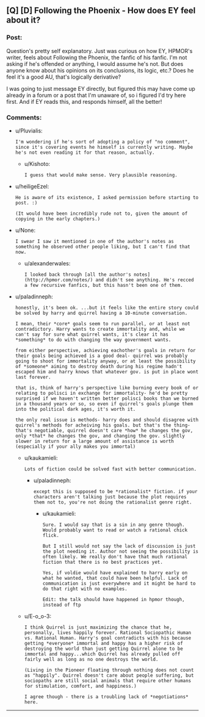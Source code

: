 ## [Q] [D] Following the Phoenix - How does EY feel about it?

### Post:

Question's pretty self explanatory. Just was curious on how EY, HPMOR's writer, feels about Following the Phoenix, the fanfic of his fanfic. I'm not asking if he's offended or anything, I would assume he's not. But does anyone know about his opinions on its conclusions, its logic, etc.? Does he feel it's a good AU, that's logically derivative?

I was going to just message EY directly, but figured this may have come up already in a forum or a post that I'm unaware of, so i figured I'd try here first. And if EY reads this, and responds himself, all the better!

### Comments:

- u/Pluvialis:
  ```
  I'm wondering if he's sort of adopting a policy of "no comment", since it's covering events he himself is currently writing. Maybe he's not even reading it for that reason, actually.
  ```

  - u/Kishoto:
    ```
    I guess that would make sense. Very plausible reasoning.
    ```

- u/heiligeEzel:
  ```
  He is aware of its existence, I asked permission before starting to post. :)

  (It would have been incredibly rude not to, given the amount of copying in the early chapters.)
  ```

- u/None:
  ```
  I swear I saw it mentioned in one of the author's notes as something he observed other people liking, but I can't find that now.
  ```

  - u/alexanderwales:
    ```
    I looked back through [all the author's notes](http://hpmor.com/notes/) and didn't see anything. He's recced a few recursive fanfics, but this hasn't been one of them.
    ```

- u/paladinneph:
  ```
  honestly, it's been ok. ...but it feels like the entire story could be solved by harry and quirrel having a 10-minute conversation.

  I mean, their *core* goals seem to run parallel, or at least not contradictory. Harry wants to create immortality and, while we can't say for sure what quirrel wants, it's clear it has *something* to do with changing the way government wants.

  from either perspective, achieving eachother's goals in return for their goals being achieved is a good deal- quirrel was probably going to shoot for immortality anyway, or at least the possibility of *someone* aiming to destroy death during his regime hadn't escaped him and harry knows that whatever gov. is put in place wont last forever.

  that is, think of harry's perspective like burning every book of or relating to polisci in exchange for immortality- he'd be pretty surprised if we haven't written better polisci books than we burned in a thousand years or so, so even if quirrel's goals plunge them into the political dark ages, it's worth it.

  the only real issue is methods- harry does and should disagree with quirrel's methods for acheiving his goals. but that's the thing- that's negotiable, quirrel doesn't care *how* he changes the gov, only *that* he changes the gov, and changing the gov. slightly slower in return for a large amount of assistance is worth (especially if your ally makes you immortal)
  ```

  - u/kaukamieli:
    ```
    Lots of fiction could be solved fast with better communication.
    ```

    - u/paladinneph:
      ```
      except this is supposed to be *rationalist* fiction. if your characters aren't talking just because the plot requires them not to, you're not doing the rationalist genre right.
      ```

      - u/kaukamieli:
        ```
        Sure. I would say that is a sin in any genre though. Would probably want to read or watch a rational chick flick.

        But I still would not say the lack of discussion is just the plot needing it. Author not seeing the possibility is often likely. We really don't have that much rational fiction that there is no best practices yet.

        Yes, if voldie would have explained to harry early on what he wanted, that could have been helpful. Lack of communication is just everywhere and it might be hard to do that right with no examples.

        Edit: the talk should have happened in hpmor though, instead of ftp
        ```

  - u/E-o_o-3:
    ```
    I think Quirrel is just maximizing the chance that he, personally, lives happily forever. Rational Sociopathic Human vs. Rational Human. Harry's goal contradicts with his because getting *everyone* immortal and happy has a higher risk of destroying the world than just getting Quirrel alone to be immortal and happy...which Quirrel has already pulled off fairly well as long as no one destroys the world.

    (Living in the Pioneer floating through nothing does not count as "happily". Quirrel doesn't care about people suffering, but sociopaths are still social animals that require other humans for stimulation, comfort, and happiness.)

    I agree though - there is a troubling lack of *negotiations* here.
    ```

---

